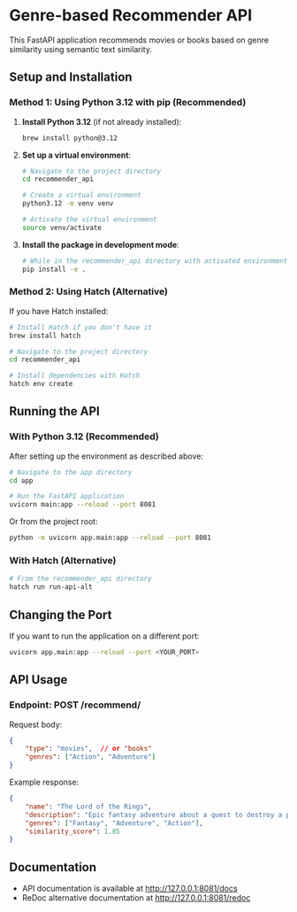 # Genre-based Recommender API

This FastAPI application recommends movies or books based on genre similarity using semantic text similarity.

## Setup and Installation

### Method 1: Using Python 3.12 with pip (Recommended)

1. **Install Python 3.12** (if not already installed):
   ```bash
   brew install python@3.12
   ```

2. **Set up a virtual environment**:
   ```bash
   # Navigate to the project directory
   cd recommender_api
   
   # Create a virtual environment
   python3.12 -m venv venv
   
   # Activate the virtual environment
   source venv/activate
   ```

3. **Install the package in development mode**:
   ```bash
   # While in the recommender_api directory with activated environment
   pip install -e .
   ```

### Method 2: Using Hatch (Alternative)

If you have Hatch installed:

```bash
# Install Hatch if you don't have it
brew install hatch

# Navigate to the project directory
cd recommender_api

# Install dependencies with Hatch
hatch env create
```

## Running the API

### With Python 3.12 (Recommended)

After setting up the environment as described above:

```bash
# Navigate to the app directory
cd app

# Run the FastAPI application
uvicorn main:app --reload --port 8081
```

Or from the project root:

```bash
python -m uvicorn app.main:app --reload --port 8081
```

### With Hatch (Alternative)

```bash
# From the recommender_api directory
hatch run run-api-alt
```

## Changing the Port

If you want to run the application on a different port:

```bash
uvicorn app.main:app --reload --port <YOUR_PORT>
```

## API Usage

### Endpoint: POST /recommend/

Request body:
```json
{
    "type": "movies",  // or "books"
    "genres": ["Action", "Adventure"]
}
```

Example response:
```json
{
    "name": "The Lord of the Rings",
    "description": "Epic fantasy adventure about a quest to destroy a powerful ring",
    "genres": ["Fantasy", "Adventure", "Action"],
    "similarity_score": 1.85
}
```

## Documentation

- API documentation is available at http://127.0.0.1:8081/docs
- ReDoc alternative documentation at http://127.0.0.1:8081/redoc 